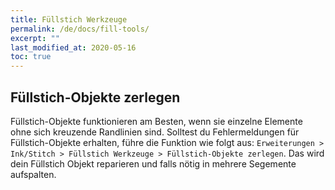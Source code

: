 ```yaml
---
title: Füllstich Werkzeuge
permalink: /de/docs/fill-tools/
excerpt: ""
last_modified_at: 2020-05-16
toc: true
---
```

## Füllstich-Objekte zerlegen

Füllstich-Objekte funktionieren am Besten, wenn sie einzelne Elemente ohne sich kreuzende Randlinien sind.
Solltest du Fehlermeldungen für Füllstich-Objekte erhalten, führe die Funktion wie folgt aus: `Erweiterungen > Ink/Stitch > Füllstich Werkzeuge > Füllstich-Objekte zerlegen`.
Das wird dein Füllstich Objekt reparieren und falls nötig in mehrere Segemente aufspalten.
